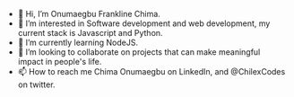 - 👋 Hi, I’m Onumaegbu Frankline Chima.
- 👀 I’m interested in  Software development and web development, my current stack is Javascript and Python.
- 🌱 I’m currently learning NodeJS.
- 💞️ I’m looking to collaborate on projects that can make meaningful impact in people's life.
- 📫 How to reach me Chima Onumaegbu on LinkedIn, and @ChilexCodes on twitter.

<!---
Chilex23/Chilex23 is a ✨ special ✨ repository because its `README.md` (this file) appears on your GitHub profile.
You can click the Preview link to take a look at your changes.
--->

